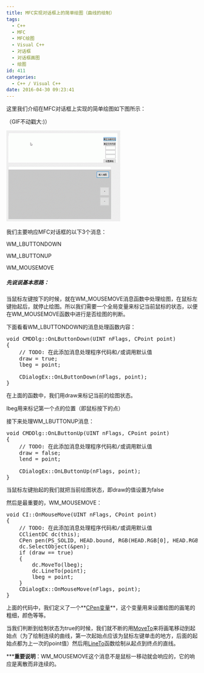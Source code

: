 ```yaml
---
title: MFC实现对话框上的简单绘图（曲线的绘制）
tags:
  - C++
  - MFC
  - MFC绘图
  - Visual C++
  - 对话框
  - 对话框画图
  - 绘图
id: 411
categories:
  - C++ / Visual C++
date: 2016-04-30 09:23:41
---
```


这里我们介绍在MFC对话框上实现的简单绘图如下图所示：

（GIF不动戳大:)）

[![ezgif-1760387173](https://raw.githubusercontent.com/ankanch/blog/master/images/wp-content/uploads/2016/04/ezgif-1760387173-300x239.gif)](https://raw.githubusercontent.com/ankanch/blog/master/images/wp-content/uploads/2016/04/ezgif-1760387173.gif)

我们主要响应MFC对话框的以下3个消息：

WM_LBUTTONDOWN

WM_LBUTTONUP

WM_MOUSEMOVE

##### 先说说基本思路：

当鼠标左键按下的时候，就在WM_MOUSEMOVE消息函数中处理绘图，在鼠标左键抬起后，就停止绘图。所以我们需要一个全局变量来标记当前鼠标的状态，以便在WM_MOUSEMOVE函数中进行是否绘图的判断。

下面看看WM_LBUTTONDOWN的消息处理函数内容：
<pre class="lang:default decode:true ">void CMDDlg::OnLButtonDown(UINT nFlags, CPoint point)
{
	// TODO: 在此添加消息处理程序代码和/或调用默认值
	draw = true;
	lbeg = point;

	CDialogEx::OnLButtonDown(nFlags, point);
}</pre>
在上面的函数中，我们用draw来标记当前的绘图状态。

lbeg用来标记第一个点的位置（即鼠标按下的点）

接下来处理WM_LBUTTONUP消息：
<pre class="lang:default decode:true ">void CMDDlg::OnLButtonUp(UINT nFlags, CPoint point)
{
	// TODO: 在此添加消息处理程序代码和/或调用默认值
	draw = false;
	lend = point;

	CDialogEx::OnLButtonUp(nFlags, point);
}</pre>
当鼠标左键抬起的我们就把当前绘图状态，即draw的值设置为false

然后是最重要的，WM_MOUSEMOVE：
<pre class="lang:default decode:true">void CI::OnMouseMove(UINT nFlags, CPoint point)
{
	// TODO: 在此添加消息处理程序代码和/或调用默认值
	CClientDC dc(this);
	CPen pen(PS_SOLID, HEAD.bound, RGB(HEAD.RGB[0], HEAD.RGB[1], HEAD.RGB[2]));
	dc.SelectObject(&amp;pen);
	if (draw == true)
	{
		dc.MoveTo(lbeg);
		dc.LineTo(point);
		lbeg = point;
	}
	CDialogEx::OnMouseMove(nFlags, point);
}</pre>
上面的代码中，我们定义了一个**<span style="color: #0000ff;">[CPen变量](https://msdn.microsoft.com/en-us/library/h45x9s2c.aspx)</span>**，这个变量用来设置绘图的画笔的粗细，颜色等等。

当我们判断到绘制状态为true的时候，我们就不断的用<span style="color: #0000ff;">[MoveTo](https://msdn.microsoft.com/en-us/library/kchtckce.aspx)</span>来将画笔移动到起始点（为了绘制连续的曲线，第一次起始点应该为鼠标左键单击的地方，后面的起始点都为上一次的point值）然后用<span style="color: #0000ff;">[LineTo](https://msdn.microsoft.com/en-us/library/wzc1344s.aspx)</span>函数绘制从起点到终点的直线。

*****重要说明**：WM_MOUSEMOVE这个消息不是鼠标一移动就会响应的，它的响应是离散而非连续的。

&nbsp;